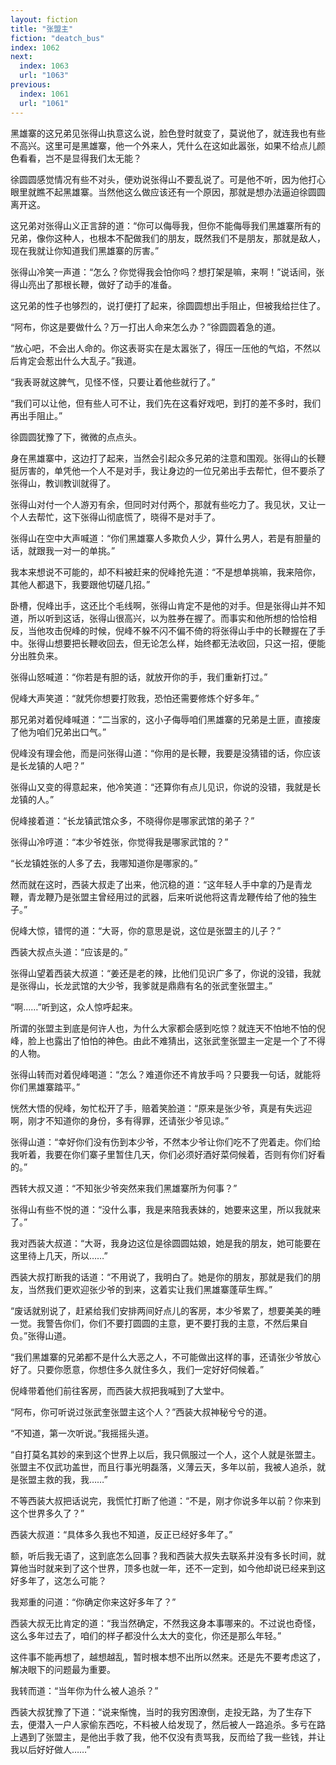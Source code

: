 ```yaml
---
layout: fiction
title: "张盟主"
fiction: "deatch_bus"
index: 1062
next:
  index: 1063
  url: "1063"
previous:
  index: 1061
  url: "1061"
---
```

黑雄寨的这兄弟见张得山执意这么说，脸色登时就变了，莫说他了，就连我也有些不高兴。这里可是黑雄寨，他一个外来人，凭什么在这如此嚣张，如果不给点儿颜色看看，岂不是显得我们太无能？

徐圆圆感觉情况有些不对头，便劝说张得山不要乱说了。可是他不听，因为他打心眼里就瞧不起黑雄寨。当然他这么做应该还有一个原因，那就是想办法逼迫徐圆圆离开这。

这兄弟对张得山义正言辞的道：“你可以侮辱我，但你不能侮辱我们黑雄寨所有的兄弟，像你这种人，也根本不配做我们的朋友，既然我们不是朋友，那就是敌人，现在我就让你知道我们黑雄寨的厉害。”

张得山冷笑一声道：“怎么？你觉得我会怕你吗？想打架是嘛，来啊！”说话间，张得山亮出了那根长鞭，做好了动手的准备。

这兄弟的性子也够烈的，说打便打了起来，徐圆圆想出手阻止，但被我给拦住了。

“阿布，你这是要做什么？万一打出人命来怎么办？”徐圆圆着急的道。

“放心吧，不会出人命的。你这表哥实在是太嚣张了，得压一压他的气焰，不然以后肯定会惹出什么大乱子。”我道。

“我表哥就这脾气，见怪不怪，只要让着他些就行了。”

“我们可以让他，但有些人可不让，我们先在这看好戏吧，到打的差不多时，我们再出手阻止。”

徐圆圆犹豫了下，微微的点点头。

身在黑雄寨中，这边打了起来，当然会引起众多兄弟的注意和围观。张得山的长鞭挺厉害的，单凭他一个人不是对手，我让身边的一位兄弟出手去帮忙，但不要杀了张得山，教训教训就得了。

张得山对付一个人游刃有余，但同时对付两个，那就有些吃力了。我见状，又让一个人去帮忙，这下张得山彻底慌了，晓得不是对手了。

张得山在空中大声喊道：“你们黑雄寨人多欺负人少，算什么男人，若是有胆量的话，就跟我一对一的单挑。”

我本来想说不可能的，却不料被赶来的倪峰抢先道：“不是想单挑嘛，我来陪你，其他人都退下，我要跟他切磋几招。”

卧槽，倪峰出手，这还比个毛线啊，张得山肯定不是他的对手。但是张得山并不知道，所以听到这话，张得山很高兴，以为胜券在握了。而事实和他所想的恰恰相反，当他攻击倪峰的时候，倪峰不躲不闪不偏不倚的将张得山手中的长鞭握在了手中。张得山想要把长鞭收回去，但无论怎么样，始终都无法收回，只这一招，便能分出胜负来。

张得山怒喊道：“你若是有胆的话，就放开你的手，我们重新打过。”

倪峰大声笑道：“就凭你想要打败我，恐怕还需要修炼个好多年。”

那兄弟对着倪峰喊道：“二当家的，这小子侮辱咱们黑雄寨的兄弟是土匪，直接废了他为咱们兄弟出口气。”

倪峰没有理会他，而是问张得山道：“你用的是长鞭，我要是没猜错的话，你应该是长龙镇的人吧？”

张得山又变的得意起来，他冷笑道：“还算你有点儿见识，你说的没错，我就是长龙镇的人。”

倪峰接着道：“长龙镇武馆众多，不晓得你是哪家武馆的弟子？”

张得山冷哼道：“本少爷姓张，你觉得我是哪家武馆的？”

“长龙镇姓张的人多了去，我哪知道你是哪家的。”

然而就在这时，西装大叔走了出来，他沉稳的道：“这年轻人手中拿的乃是青龙鞭，青龙鞭乃是张盟主曾经用过的武器，后来听说他将这青龙鞭传给了他的独生子。”

倪峰大惊，错愕的道：“大哥，你的意思是说，这位是张盟主的儿子？”

西装大叔点头道：“应该是的。”

张得山望着西装大叔道：“姜还是老的辣，比他们见识广多了，你说的没错，我就是张得山，长龙武馆的大少爷，我爹就是鼎鼎有名的张武奎张盟主。”

“啊……”听到这，众人惊呼起来。

所谓的张盟主到底是何许人也，为什么大家都会感到吃惊？就连天不怕地不怕的倪峰，脸上也露出了怕怕的神色。由此不难猜出，这张武奎张盟主一定是一个了不得的人物。

张得山转而对着倪峰喝道：“怎么？难道你还不肯放手吗？只要我一句话，就能将你们黑雄寨踏平。”

恍然大悟的倪峰，匆忙松开了手，赔着笑脸道：“原来是张少爷，真是有失远迎啊，刚才不知道你的身份，多有得罪，还请张少爷见谅。”

张得山道：“幸好你们没有伤到本少爷，不然本少爷让你们吃不了兜着走。你们给我听着，我要在你们寨子里暂住几天，你们必须好酒好菜伺候着，否则有你们好看的。”

西转大叔又道：“不知张少爷突然来我们黑雄寨所为何事？”

张得山有些不悦的道：“没什么事，我是来陪我表妹的，她要来这里，所以我就来了。”

我对西装大叔道：“大哥，我身边这位是徐圆圆姑娘，她是我的朋友，她可能要在这里待上几天，所以……”

西装大叔打断我的话道：“不用说了，我明白了。她是你的朋友，那就是我们的朋友，当然我们更欢迎张少爷的到来，这着实让我们黑雄寨蓬荜生辉。”

“废话就别说了，赶紧给我们安排两间好点儿的客房，本少爷累了，想要美美的睡一觉。我警告你们，你们不要打圆圆的主意，更不要打我的主意，不然后果自负。”张得山道。

“我们黑雄寨的兄弟都不是什么大恶之人，不可能做出这样的事，还请张少爷放心好了。只要你愿意，你想住多久就住多久，我们一定好好伺候着。”

倪峰带着他们前往客房，而西装大叔把我喊到了大堂中。

“阿布，你可听说过张武奎张盟主这个人？”西装大叔神秘兮兮的道。

“不知道，第一次听说。”我摇摇头道。

“自打莫名其妙的来到这个世界上以后，我只佩服过一个人，这个人就是张盟主。张盟主不仅武功盖世，而且行事光明磊落，义薄云天，多年以前，我被人追杀，就是张盟主救的我，我……”

不等西装大叔把话说完，我慌忙打断了他道：“不是，刚才你说多年以前？你来到这个世界多久了？”

西装大叔道：“具体多久我也不知道，反正已经好多年了。”

额，听后我无语了，这到底怎么回事？我和西装大叔失去联系并没有多长时间，就算他当时就来到了这个世界，顶多也就一年，还不一定到，如今他却说已经来到这好多年了，这怎么可能？

我郑重的问道：“你确定你来这好多年了？”

西装大叔无比肯定的道：“我当然确定，不然我这身本事哪来的。不过说也奇怪，这么多年过去了，咱们的样子都没什么太大的变化，你还是那么年轻。”

这件事不能再想了，越想越乱，暂时根本想不出所以然来。还是先不要考虑这了，解决眼下的问题最为重要。

我转而道：“当年你为什么被人追杀？”

西装大叔犹豫了下道：“说来惭愧，当时的我穷困潦倒，走投无路，为了生存下去，便潜入一户人家偷东西吃，不料被人给发现了，然后被人一路追杀。多亏在路上遇到了张盟主，是他出手救了我，他不仅没有责骂我，反而给了我一些钱，并让我以后好好做人……”